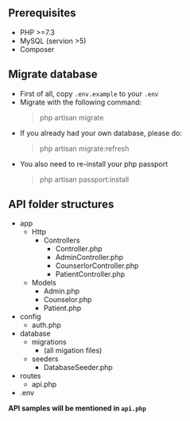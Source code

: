 ## Prerequisites

-   PHP >=7.3
-   MySQL (servion >5)
-   Composer

## Migrate database

-   First of all, copy `.env.example` to your `.env`
-   Migrate with the following command:
    > php artisan migrate
-   If you already had your own database, please do:
    > php artisan migrate:refresh
-   You also need to re-install your php passport
    > php artisan passport:install

## API folder structures

-   app
    -   Http
        -   Controllers
            -   Controller.php
            -   AdminController.php
            -   CounserlorController.php
            -   PatientController.php
    -   Models
        -   Admin.php
        -   Counselor.php
        -   Patient.php
-   config
    -   auth.php
-   database
    -   migrations
        -   (all migation files)
    -   seeders
        -   DatabaseSeeder.php
-   routes
    -   api.php
-   .env

**API samples will be mentioned in `api.php`**
